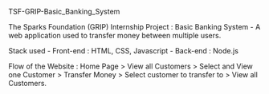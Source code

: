 TSF-GRIP-Basic_Banking_System 

The Sparks Foundation (GRIP) Internship Project : Basic Banking System - A web application used to transfer money between multiple users.

Stack used - Front-end : HTML, CSS, Javascript - Back-end : Node.js

Flow of the Website : Home Page > View all Customers > Select and View one Customer > Transfer Money > Select customer to transfer to > View all Customers.
